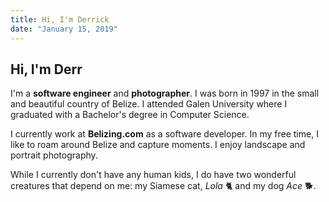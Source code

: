 ```yaml
---
title: Hi, I'm Derrick
date: "January 15, 2019"
---
```


## Hi, I'm Derr

I'm a **software engineer** and **photographer**. I was born in 1997 in the small and beautiful country of Belize.
I attended Galen University where I graduated with a Bachelor's degree in Computer Science.

I currently work at **Belizing.com** as a software developer. In my free time, I like to roam around Belize and capture moments. I enjoy landscape and portrait photography.

While I currently don't have any human kids, I do have two wonderful creatures that depend on me: my Siamese cat, *Lola* 🐈 and my dog *Ace* 🐕.
